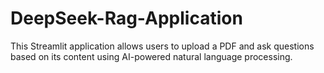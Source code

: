 # DeepSeek-Rag-Application
This Streamlit application allows users to upload a PDF and ask questions based on its content using AI-powered natural language processing.
